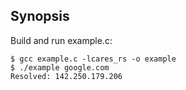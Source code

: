 ## Synopsis

Build and run example.c:
```nohighlight
$ gcc example.c -lcares_rs -o example
$ ./example google.com
Resolved: 142.250.179.206
```
